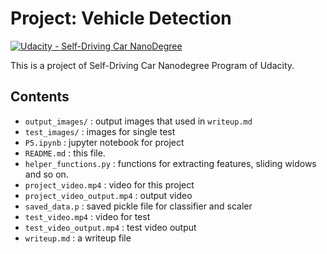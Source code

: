 # **Project: Vehicle Detection**
[![Udacity - Self-Driving Car NanoDegree](https://s3.amazonaws.com/udacity-sdc/github/shield-carnd.svg)](http://www.udacity.com/drive)

This is a project of Self-Driving Car Nanodegree Program of Udacity.

Contents
---
- `output_images/` : output images that used in `writeup.md`
- `test_images/` : images for single test
- `P5.ipynb` : jupyter notebook for project
- `README.md` : this file.
- `helper_functions.py` : functions for extracting features, sliding widows and so on.
- `project_video.mp4` : video for this project
- `project_video_output.mp4` : output video
- `saved_data.p` : saved pickle file for classifier and scaler
- `test_video.mp4` : video for test
- `test_video_output.mp4` : test video output
- `writeup.md` : a writeup file